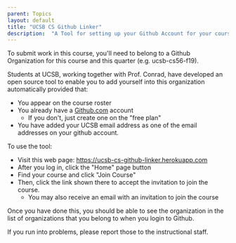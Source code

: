 ```yaml
---
parent: Topics
layout: default
title: "UCSB CS Github Linker"  
description:  "A Tool for setting up your Github Account for your course"
---
```


To submit work in this course, you'll need to belong to a Github Organization for this course and this quarter (e.g. ucsb-cs56-f19).

Students at UCSB, working together with Prof. Conrad, have developed an open source tool to enable you to add yourself into this organization automatically
provided that:
* You appear on the course roster
* You already have a [Github.com](https://github.com) account
   * If you don't, just create one on the "free plan"
* You have added your UCSB email address as one of the email addresses on your github account.

To use the tool:
* Visit this web page: <https://ucsb-cs-github-linker.herokuapp.com>
* After you log in, click the "Home" page button
* Find your course and click "Join Course"
* Then, click the link shown there to accept the invitation to join the course.
   * You may also receive an email with an invitation to join the course

Once you have done this, you should be able to see the organization in the list of organizations that you belong to when you login to Github.

If you run into problems, please report those to the instructional staff.
